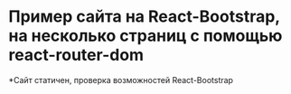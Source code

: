 # Пример сайта на React-Bootstrap, на несколько страниц c помощью react-router-dom

*Сайт статичен, проверка возможностей React-Bootstrap

